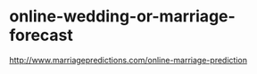 # online-wedding-or-marriage-forecast
http://www.marriagepredictions.com/online-marriage-prediction
